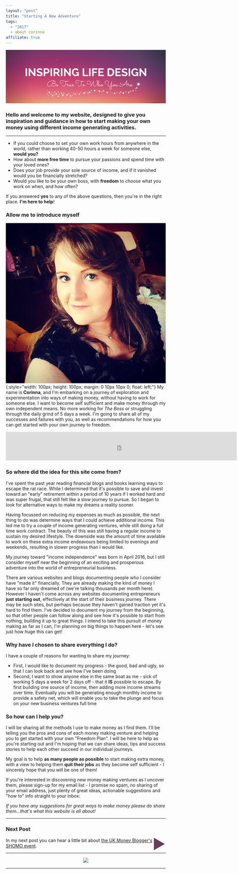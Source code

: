 ```yaml
---
layout: "post"
title: "Starting A New Adventure"
tags:
  - "2017"
  - about corinna
affiliate: true
---
```

![Inspiring Life Design logo](/i/Mainlogo1500x500.jpg)

### Hello and welcome to my website, designed to give you inspiration and guidance in how to <b>start making your own money</b> using different income generating activities.
***  
  
- If you could choose to set your own work hours from anywhere in the world, rather than working 40-50 hours a week for someone else, **would you?**
- How about **more free time** to pursue your passions and spend time with your loved ones?
- Does your job provide your sole source of income, and if it vanished would you be financially stretched?
- Would you like to be your own boss, with **freedom** to choose what you work on when, and how often?

If you answered **yes** to any of the above questions, then you're in the right place. **I'm here to help**!

### Allow me to introduce myself

![Photo of Corinna](/i/Cory.jpg){:style="width: 100px; height: 100px; margin: 0 10px 10px 0; float: left;"}
My name is <b>Corinna</b>, and I'm embarking on a journey of exploration and experimentation into ways of making money, without having to work for someone else. I want to become self sufficient and make money through my own independent means. No more working for *The Boss* or struggling through the daily grind of 5 days a week. I'm going to share all of my successes and failures with you, as well as recommendations for how you can get started with your own journey to freedom.

<center>
<!-- START ADVERTISER: Amazon Prime -->

<iframe src="https://rcm-eu.amazon-adsystem.com/e/cm?o=2&p=48&l=ur1&category=prime&banner=07611K9DCBMPXVQDDD82&f=ifr&linkID=4b1697ce3811b70e39fbc8368d2ba6fc&t=ild0b-21&tracking_id=ild0b-21" width="728" height="90" scrolling="no" border="0" marginwidth="0" style="border:none;" frameborder="0"></iframe>
<!-- END ADVERTISER: Amazon Prime -->
</center>

### So where did the idea for this site come from?

I've spent the past year reading financial blogs and books learning ways to escape the rat race. While I determined that it's possible to save and invest toward an "early" retirement within a period of 10 years if I worked hard and was super frugal, that still felt like a slow journey to pursue. So I began to look for alternative ways to make my dreams a reality sooner.

Having focussed on reducing my expenses as much as possible, the next thing to do was determine ways that I could achieve additional income. This led me to try a couple of income generating ventures, while still doing a full time work contract. The beauty of this was still having a regular income to sustain my desired lifestyle. The downside was the amount of time available to work on these extra income endeavours being limited to evenings and weekends, resulting in slower progress than I would like.

My journey toward "income independence" was born in April 2016, but I still consider myself near the beginning of an exciting and prosperous adventure into the world of entrepreneurial business. 

There are various websites and blogs documenting people who I consider have "made it" financially. They are already making the kind of money I have so far only dreamed of (we're talking thousands per month here). However I haven't come across any websites documenting entrepreneurs <b>just starting out</b>, effectively at the start of their business journey. There may be such sites, but perhaps because they haven't gained traction yet it's hard to find them. I've decided to document my journey from the beginning, so that other people can follow along and see how it's possible to start from nothing, building it up to great things. I intend to take this pursuit of money making as far as I can, I'm planning on big things to happen here - let's see just how huge this can get!

### Why have I chosen to share everything I do?
I have a couple of reasons for wanting to share my journey:

* First, I would like to document my progress - the good, bad and ugly, so that I can look back and see how I've been doing
* Second, I want to show anyone else in the same boat as me - sick of working 5 days a week for 2 days off - that it <b>IS</b> possible to escape. By first building one source of income, then adding more income streams over time. Eventually you will be generating enough monthly income to provide a safety net, which will enable you to take the plunge and focus on your new business ventures full time

### So how can I help you?
I will be sharing all the methods I use to make money as I find them. I'll be telling you the pros and cons of each money making venture and helping you to get started with your own "Freedom Plan". I will be here to help as you're starting out and I'm hoping that we can share ideas, tips and success stories to help each other succeed in our individual journeys.

My goal is to help <b>as many people as possible</b> to start making extra money, with a view to helping them <b>quit their jobs</b> as they become self sufficient - I sincerely hope that you will be one of them! 

If you're interested in discovering new money making ventures as I uncover them, please sign-up for my email list - I promise no spam, no sharing of your email address, just plenty of great ideas, actionable suggestions and "how to" info straight to your inbox:
<script async id="_ck_198146" src="https://forms.convertkit.com/198146?v=6"></script>
  
    
*If you have any suggestions for great ways to make money please do share them...that's what this website is all about!*

***

### Next Post

<a href="/posts/Show-Me-The-Money-Conference.html" style="float: right"><img src='/i/forward.png' alt='forward arrow for next post' /></a>
In my next post you can hear a little bit about [the UK Money Blogger's SHOMO event](/posts/Show-Me-The-Money-Conference.html).

***

<!-- START ADVERTISER: KDSpy -->
<center>
<a href="http://bit.ly/ILDkdspy"><img  src="https://www.kdspy.com/images/b/728x90.jpg" /></a>
</center>
<!-- END ADVERTISER: KDSpy -->

***




